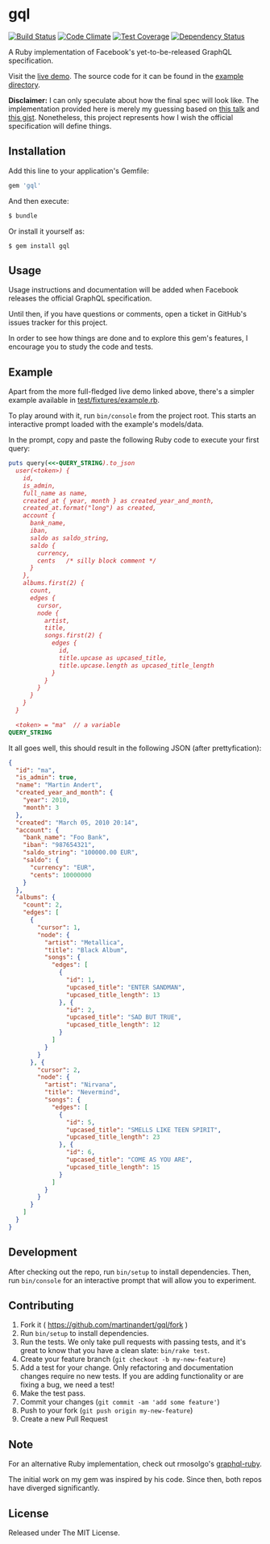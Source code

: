 # gql

[![Build Status](https://travis-ci.org/martinandert/gql.svg?branch=master)](https://travis-ci.org/martinandert/gql)
[![Code Climate](https://codeclimate.com/github/martinandert/gql/badges/gpa.svg)](https://codeclimate.com/github/martinandert/gql)
[![Test Coverage](https://codeclimate.com/github/martinandert/gql/badges/coverage.svg)](https://codeclimate.com/github/martinandert/gql)
[![Dependency Status](https://gemnasium.com/martinandert/gql.svg)](https://gemnasium.com/martinandert/gql)

A Ruby implementation of Facebook's yet-to-be-released GraphQL specification.

Visit the [live demo](http://gql-demo.andert.io/). The source code for it can be found in the [example directory](example/).

**Disclaimer:** I can only speculate about how the final spec will look like. The implementation provided here is merely my guessing based on [this talk](https://youtu.be/9sc8Pyc51uU) and [this gist](https://gist.github.com/wincent/598fa75e22bdfa44cf47). Nonetheless, this project represents how I wish the official specification will define things.


## Installation

Add this line to your application's Gemfile:

```ruby
gem 'gql'
```

And then execute:

```sh
$ bundle
```

Or install it yourself as:

```
$ gem install gql
```


## Usage

Usage instructions and documentation will be added when Facebook releases the official GraphQL specification.

Until then, if you have questions or comments, open a ticket in GitHub's issues tracker for this project.

In order to see how things are done and to explore this gem's features, I encourage you to study the code and tests.


## Example

Apart from the more full-fledged live demo linked above, there's a simpler example available in [test/fixtures/example.rb](test/fixtures/example.rb).

To play around with it, run `bin/console` from the project root. This starts an interactive prompt loaded with the example's models/data.

In the prompt, copy and paste the following Ruby code to execute your first query:

```ruby
puts query(<<-QUERY_STRING).to_json
  user(<token>) {
    id,
    is_admin,
    full_name as name,
    created_at { year, month } as created_year_and_month,
    created_at.format("long") as created,
    account {
      bank_name,
      iban,
      saldo as saldo_string,
      saldo {
        currency,
        cents   /* silly block comment */
      }
    },
    albums.first(2) {
      count,
      edges {
        cursor,
        node {
          artist,
          title,
          songs.first(2) {
            edges {
              id,
              title.upcase as upcased_title,
              title.upcase.length as upcased_title_length
            }
          }
        }
      }
    }
  }

  <token> = "ma"  // a variable
QUERY_STRING
```

It all goes well, this should result in the following JSON (after prettyfication):

```json
{
  "id": "ma",
  "is_admin": true,
  "name": "Martin Andert",
  "created_year_and_month": {
    "year": 2010,
    "month": 3
  },
  "created": "March 05, 2010 20:14",
  "account": {
    "bank_name": "Foo Bank",
    "iban": "987654321",
    "saldo_string": "100000.00 EUR",
    "saldo": {
      "currency": "EUR",
      "cents": 10000000
    }
  },
  "albums": {
    "count": 2,
    "edges": [
      {
        "cursor": 1,
        "node": {
          "artist": "Metallica",
          "title": "Black Album",
          "songs": {
            "edges": [
              {
                "id": 1,
                "upcased_title": "ENTER SANDMAN",
                "upcased_title_length": 13
              }, {
                "id": 2,
                "upcased_title": "SAD BUT TRUE",
                "upcased_title_length": 12
              }
            ]
          }
        }
      }, {
        "cursor": 2,
        "node": {
          "artist": "Nirvana",
          "title": "Nevermind",
          "songs": {
            "edges": [
              {
                "id": 5,
                "upcased_title": "SMELLS LIKE TEEN SPIRIT",
                "upcased_title_length": 23
              }, {
                "id": 6,
                "upcased_title": "COME AS YOU ARE",
                "upcased_title_length": 15
              }
            ]
          }
        }
      }
    ]
  }
}
```


## Development

After checking out the repo, run `bin/setup` to install dependencies. Then, run `bin/console` for an interactive prompt that will allow you to experiment.


## Contributing

1. Fork it ( https://github.com/martinandert/gql/fork )
2. Run `bin/setup` to install dependencies.
3. Run the tests. We only take pull requests with passing tests, and it's great to know that you have a clean slate: `bin/rake test`.
4. Create your feature branch (`git checkout -b my-new-feature`)
5. Add a test for your change. Only refactoring and documentation changes require no new tests. If you are adding functionality or are fixing a bug, we need a test!
6. Make the test pass.
7. Commit your changes (`git commit -am 'add some feature'`)
8. Push to your fork (`git push origin my-new-feature`)
9. Create a new Pull Request


## Note

For an alternative Ruby implementation, check out rmosolgo's [graphql-ruby](https://github.com/rmosolgo/graphql-ruby).

The initial work on my gem was inspired by his code. Since then, both repos have diverged significantly.


## License

Released under The MIT License.
